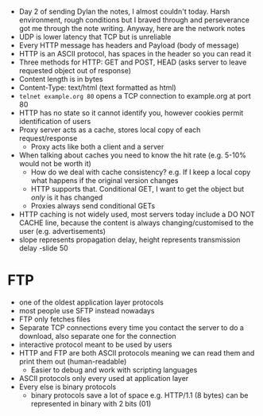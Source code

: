- Day 2 of sending Dylan the notes, I almost couldn't today. Harsh environment, rough conditions but I braved through and perseverance got me through the note writing. Anyway, here are the network notes 
- UDP is lower latency that TCP but is unreliable
- Every HTTP message has headers and Payload (body of message)
- HTTP is an ASCII protocol, has spaces in the header so you can read it
- Three methods for HTTP: GET and POST, HEAD (asks server to leave requested object out of response)
- Content length is in bytes
- Content-Type: text/html (text formatted as html)
- `telnet example.org 80` opens a TCP connection to example.org at port 80
- HTTP has no state so it cannot identify you, however cookies permit identification of users
- Proxy server acts as a cache, stores local copy of each request/response
	- Proxy acts like both a client and a server
- When talking about caches you need to know the hit rate (e.g. 5-10% would not be worth it)
	- How do we deal with cache consistency? e.g. If I keep a local copy what happens if the original version changes
	- HTTP supports that. Conditional GET, I want to get the object but *only* is it has changed
	- Proxies always send conditional GETs
- HTTP caching is not widely used, most servers today include a DO NOT CACHE line, because the content is always changing/customised to the user (e.g. advertisements)
- slope represents propagation delay, height represents transmission delay -slide 50
# FTP
- one of the oldest application layer protocols
- most people use SFTP instead nowadays
- FTP only fetches files
- Separate TCP connections every time you contact the server to do a download, also separate one for the connection
- interactive protocol meant to be used by users
- HTTP and FTP are both ASCII protocols meaning we can read them and print them out (human-readable)
	- Easier to debug and work with scripting languages
- ASCII protocols only every used at application layer
- Every else is binary protocols
	- binary protocols save a lot of space e.g. HTTP/1.1 (8 bytes) can be represented in binary with 2 bits (01)